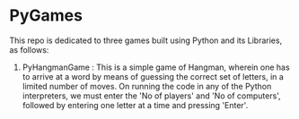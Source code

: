 # PyGames

This repo is dedicated to three games built using Python and its Libraries, as follows:

1. PyHangmanGame : This is a simple game of Hangman, wherein one has to arrive at a word by means of guessing the correct set of letters, in a limited number of moves.
   On running the code in any of the Python interpreters, we must enter the 'No of players' and 'No of computers', followed by entering one letter at a time and pressing 'Enter'.

